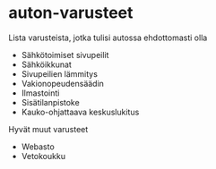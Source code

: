 auton-varusteet
===============

Lista varusteista, jotka tulisi autossa ehdottomasti olla

* Sähkötoimiset sivupeilit
* Sähköikkunat
* Sivupeilien lämmitys
* Vakionopeudensäädin
* Ilmastointi
* Sisätilanpistoke
* Kauko-ohjattaava keskuslukitus

Hyvät muut varusteet

* Webasto
* Vetokoukku